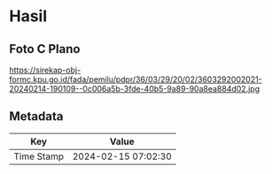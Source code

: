 # Hasil

## Foto C Plano

https://sirekap-obj-formc.kpu.go.id/fada/pemilu/pdpr/36/03/29/20/02/3603292002021-20240214-190109--0c006a5b-3fde-40b5-9a89-90a8ea884d02.jpg


## Metadata

| Key        | Value               |
| ---------- | ------------------- |
| Time Stamp | 2024-02-15 07:02:30 |



